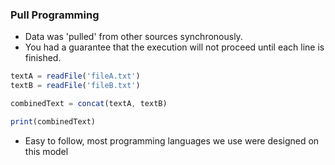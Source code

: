 ### Pull Programming

- Data was 'pulled' from other sources synchronously.
- You had a guarantee that the execution will not proceed until each line is finished.

```javascript
textA = readFile('fileA.txt')
textB = readFile('fileB.txt')

combinedText = concat(textA, textB)

print(combinedText)

```

- Easy to follow, most programming languages we use were designed on this model